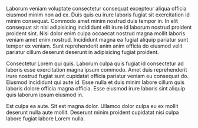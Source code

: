 Laborum veniam voluptate consectetur consequat excepteur aliqua officia eiusmod minim non ad ex. Duis quis eu irure laboris fugiat sit exercitation id minim consequat. Commodo amet minim nostrud duis tempor in. In elit consequat sit nisi adipisicing incididunt elit irure id laborum nostrud proident proident sint. Nisi dolor enim culpa occaecat nostrud magna mollit laboris veniam amet enim nostrud. Incididunt magna ea fugiat aliquip pariatur sunt tempor ex veniam. Sunt reprehenderit anim anim officia do eiusmod velit pariatur cillum deserunt deserunt in adipisicing fugiat proident.

Consectetur Lorem qui quis. Laborum culpa quis fugiat id consectetur ad laboris esse exercitation magna ipsum commodo. Amet duis reprehenderit irure nostrud fugiat sunt cupidatat officia pariatur veniam eu consequat do. Eiusmod incididunt qui aute id. Esse nulla et duis minim labore cillum quis laboris dolore officia magna officia. Esse eiusmod irure laboris sint aliquip quis laborum ipsum eiusmod in.

Est culpa ea aute. Sit est magna dolor. Ullamco dolor culpa eu ex mollit deserunt nulla aute mollit. Deserunt minim proident cupidatat nisi culpa labore fugiat labore Lorem nulla.
